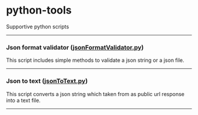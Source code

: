 # python-tools
Supportive python scripts

---
### Json format validator ([jsonFormatValidator.py](https://github.com/dilshan89/python-tools/blob/main/jsonFormatValidator.py))
This script includes simple methods to validate a json string or a json file.

---
### Json to text ([jsonToText.py](https://github.com/dilshan89/python-tools/blob/main/jsonToText.py))
This script converts a json string which taken from as public url response into a text file. 

---